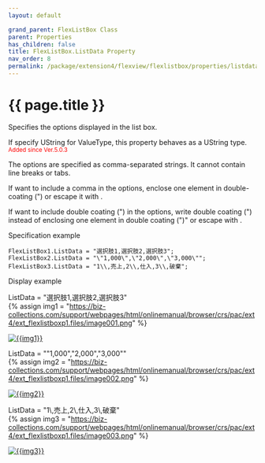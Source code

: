 ```yaml
---
layout: default

grand_parent: FlexListBox Class
parent: Properties
has_children: false
title: FlexListBox.ListData Property
nav_order: 8
permalink: /package/extension4/flexview/flexlistbox/properties/listdata
---
```

# {{ page.title }}

Specifies the options displayed in the list box.

If specify UString for ValueType, this property behaves as a UString type.
<br><small><span style="color:red">Added since Ver.5.0.3</span></small>

The options are specified as comma-separated strings. It cannot contain line breaks or tabs.

If want to include a comma in the options, enclose one element in double-coating (") or escape it with \.

If want to include double coating (") in the options, write double coating (") instead of enclosing one element in double coating (")" or escape with \.

Specification example

```
FlexListBox1.ListData = "選択肢1,選択肢2,選択肢3";
FlexListBox2.ListData = "\"1,000\",\"2,000\",\"3,000\"";
FlexListBox3.ListData = "1\\,売上,2\\,仕入,3\\,破棄";
```


Display example

ListData = "選択肢1,選択肢2,選択肢3" <br>
{% assign img1 = "https://biz-collections.com/support/webpages/html/onlinemanual/browser/crs/pac/ext4/ext_flexlistboxp1.files/image001.png" %}

<a href="{{ img1 }}" target="_blank"> <img src="{{ img1 }}" alt="{{img1}}"></a>

ListData = "\"1,000\",\"2,000\",\"3,000\""<br>
{% assign img2 = "https://biz-collections.com/support/webpages/html/onlinemanual/browser/crs/pac/ext4/ext_flexlistboxp1.files/image002.png" %}

<a href="{{ img2 }}" target="_blank"> <img src="{{ img2 }}" alt="{{img2}}"></a>


ListData = "1\\,売上,2\\,仕入,3\\,破棄"<br>
{% assign img3 = "https://biz-collections.com/support/webpages/html/onlinemanual/browser/crs/pac/ext4/ext_flexlistboxp1.files/image003.png" %}

<a href="{{ img3 }}" target="_blank"> <img src="{{ img3 }}" alt="{{img3}}"></a>